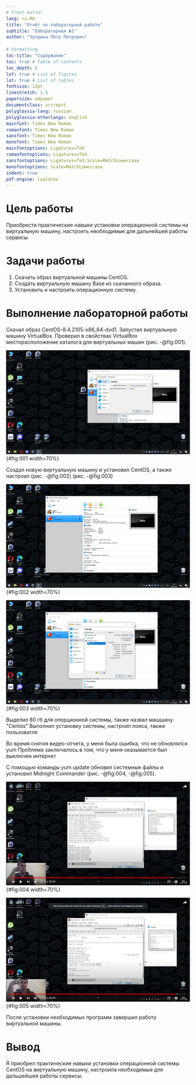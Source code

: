 ```yaml
---
# Front matter
lang: ru-RU
title: "Отчёт по лабораторной работе"
subtitle: "Лабораторная №1"
author: "Чупрына Петр Петрович"

# Formatting
toc-title: "Содержание"
toc: true # Table of contents
toc_depth: 2
lof: true # List of figures
lot: true # List of tables
fontsize: 12pt
linestretch: 1.5
papersize: a4paper
documentclass: scrreprt
polyglossia-lang: russian
polyglossia-otherlangs: english
mainfont: Times New Roman
romanfont: Times New Roman
sansfont: Times New Roman
monofont: Times New Roman
mainfontoptions: Ligatures=TeX
romanfontoptions: Ligatures=TeX
sansfontoptions: Ligatures=TeX,Scale=MatchLowercase
monofontoptions: Scale=MatchLowercase
indent: true
pdf-engine: lualatex
---
```


# Цель работы

Приобрести практические навыки установки операционной системы на виртуальную машину, настроить необходимые для дальнейшей работы сервисы


# Задачи работы

1. Скачать образ виртуальной машины CentOS.
2. Создать виртуальную машину Base из скачанного образа.
3. Установить и настроить операционную систему.

# Выполнение лабораторной работы

Скачал образ CentOS-8.4.2105-x86_64-dvd1.
Запустил виртуальную машину VirtualBox. Проверил в свойствах VirtualBox месторасположение каталога для 
виртуальных машин (рис. -@fig:001).

![Окно настроек VirtualBox](image/01.png){#fig:001 width=70%}

Создал новую виртуальную машину и установил CentOS, а также настроил (рис. -@fig:002) (рис. -@fig:003)

![Окно виртуальной машины](image/02.png){#fig:002 width=70%}

![Окно носителя](image/03.png){#fig:003 width=70%}

Выделил 80 гб для оперционной системы, также назвал машшину "Centos"
Выполнил установку системы, настроил пояса, также пользоватля

Во время снятия видео-отчета, у меня была ошибка, что не обновлялся yum
Проблема заключалось в том, что у меня оказывается был выключен интернет

С помощью команды yum update обновил системные файлы и установил Midnight Commander (рис. -@fig:004, -@fig:005).

![Обновление yum](image/04.png){#fig:004 width=70%} 

![Установка mc](image/05.png){#fig:005 width=70%} 

После установки необходимых программ завершил работу виртуальной машины. 

# Вывод

Я приобрел практические навыки установки операционной системы CentOS на виртуальную машину, настроила необходимые для дальшейшей работы сервисы.